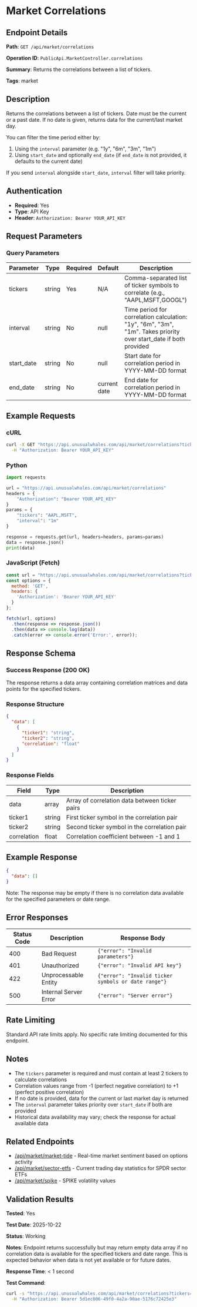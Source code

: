 # Market Correlations

## Endpoint Details

**Path**: `GET /api/market/correlations`

**Operation ID**: `PublicApi.MarketController.correlations`

**Summary**: Returns the correlations between a list of tickers.

**Tags**: market

## Description

Returns the correlations between a list of tickers. Date must be the current or a past date. If no date is given, returns data for the current/last market day.

You can filter the time period either by:
1. Using the `interval` parameter (e.g. "1y", "6m", "3m", "1m")
2. Using `start_date` and optionally `end_date` (if `end_date` is not provided, it defaults to the current date)

If you send `interval` alongside `start_date`, `interval` filter will take priority.

## Authentication

- **Required**: Yes
- **Type**: API Key
- **Header**: `Authorization: Bearer YOUR_API_KEY`

## Request Parameters

### Query Parameters

| Parameter | Type | Required | Default | Description |
|-----------|------|----------|---------|-------------|
| tickers | string | Yes | N/A | Comma-separated list of ticker symbols to correlate (e.g., "AAPL,MSFT,GOOGL") |
| interval | string | No | null | Time period for correlation calculation: "1y", "6m", "3m", "1m". Takes priority over start_date if both provided |
| start_date | string | No | null | Start date for correlation period in YYYY-MM-DD format |
| end_date | string | No | current date | End date for correlation period in YYYY-MM-DD format |

## Example Requests

### cURL

```bash
curl -X GET "https://api.unusualwhales.com/api/market/correlations?tickers=AAPL,MSFT&interval=1m" \
  -H "Authorization: Bearer YOUR_API_KEY"
```

### Python

```python
import requests

url = "https://api.unusualwhales.com/api/market/correlations"
headers = {
    "Authorization": "Bearer YOUR_API_KEY"
}
params = {
    "tickers": "AAPL,MSFT",
    "interval": "1m"
}

response = requests.get(url, headers=headers, params=params)
data = response.json()
print(data)
```

### JavaScript (Fetch)

```javascript
const url = "https://api.unusualwhales.com/api/market/correlations?tickers=AAPL,MSFT&interval=1m";
const options = {
  method: 'GET',
  headers: {
    'Authorization': 'Bearer YOUR_API_KEY'
  }
};

fetch(url, options)
  .then(response => response.json())
  .then(data => console.log(data))
  .catch(error => console.error('Error:', error));
```

## Response Schema

### Success Response (200 OK)

The response returns a data array containing correlation matrices and data points for the specified tickers.

### Response Structure

```json
{
  "data": [
    {
      "ticker1": "string",
      "ticker2": "string",
      "correlation": "float"
    }
  ]
}
```

### Response Fields

| Field | Type | Description |
|-------|------|-------------|
| data | array | Array of correlation data between ticker pairs |
| ticker1 | string | First ticker symbol in the correlation pair |
| ticker2 | string | Second ticker symbol in the correlation pair |
| correlation | float | Correlation coefficient between -1 and 1 |

## Example Response

```json
{
  "data": []
}
```

Note: The response may be empty if there is no correlation data available for the specified parameters or date range.

## Error Responses

| Status Code | Description | Response Body |
|-------------|-------------|---------------|
| 400 | Bad Request | `{"error": "Invalid parameters"}` |
| 401 | Unauthorized | `{"error": "Invalid API key"}` |
| 422 | Unprocessable Entity | `{"error": "Invalid ticker symbols or date range"}` |
| 500 | Internal Server Error | `{"error": "Server error"}` |

## Rate Limiting

Standard API rate limits apply. No specific rate limiting documented for this endpoint.

## Notes

- The `tickers` parameter is required and must contain at least 2 tickers to calculate correlations
- Correlation values range from -1 (perfect negative correlation) to +1 (perfect positive correlation)
- If no date is provided, data for the current or last market day is returned
- The `interval` parameter takes priority over `start_date` if both are provided
- Historical data availability may vary; check the response for actual available data

## Related Endpoints

- [/api/market/market-tide](./market-tide.md) - Real-time market sentiment based on options activity
- [/api/market/sector-etfs](./sector-etfs.md) - Current trading day statistics for SPDR sector ETFs
- [/api/market/spike](./spike.md) - SPIKE volatility values

## Validation Results

**Tested**: Yes

**Test Date**: 2025-10-22

**Status**: Working

**Notes**: Endpoint returns successfully but may return empty data array if no correlation data is available for the specified tickers and date range. This is expected behavior when data is not yet available or for future dates.

**Response Time**: < 1 second

**Test Command**:
```bash
curl -s "https://api.unusualwhales.com/api/market/correlations?tickers=AAPL,MSFT&interval=1m" \
  -H "Authorization: Bearer 5d1ec006-49f0-4a2a-90ae-5176c72425e3"
```
